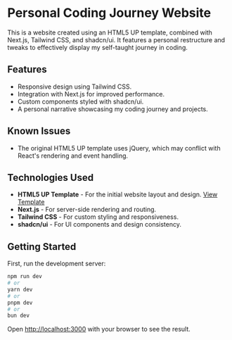 # Personal Coding Journey Website

This is a website created using an HTML5 UP template, combined with Next.js, Tailwind CSS, and shadcn/ui. It features a personal restructure and tweaks to effectively display my self-taught journey in coding.

## Features

- Responsive design using Tailwind CSS.
- Integration with Next.js for improved performance.
- Custom components styled with shadcn/ui.
- A personal narrative showcasing my coding journey and projects.

## Known Issues

- The original HTML5 UP template uses jQuery, which may conflict with React's rendering and event handling. 

## Technologies Used

- **HTML5 UP Template** - For the initial website layout and design. [View Template](https://html5up.net/forty)
- **Next.js** - For server-side rendering and routing.
- **Tailwind CSS** - For custom styling and responsiveness.
- **shadcn/ui** - For UI components and design consistency.


## Getting Started

First, run the development server:

```bash
npm run dev
# or
yarn dev
# or
pnpm dev
# or
bun dev
```

Open [http://localhost:3000](http://localhost:3000) with your browser to see the result.
